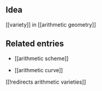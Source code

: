 
## Idea

[[variety]] in [[arithmetic geometry]]

## Related entries

* [[arithmetic scheme]]

* [[arithmetic curve]]

[[!redirects arithmetic varieties]]